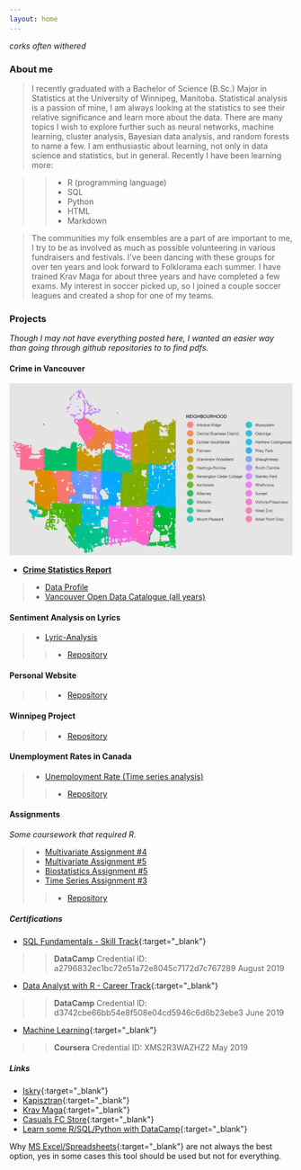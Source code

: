 ```yaml
---
layout: home
---
```


*corks often withered* 


### About me
>I recently graduated with a Bachelor of Science (B.Sc.) Major in Statistics at the University of Winnipeg, Manitoba. Statistical analysis is a passion of mine, I am always looking at the statistics to see their relative significance and learn more about the data. There are many topics I wish to explore further such as neural networks, machine learning, cluster analysis, Bayesian data analysis, and random forests to name a few. I am enthusiastic about learning, not only in data science and statistics, but in general. Recently I have been learning more:

>>* R (programming language)
>>* SQL 
>>* Python
>>* HTML 
>>* Markdown

>The communities my folk ensembles are a part of are important to me, I try to be as involved as much as possible volunteering in various fundraisers and festivals. I've been dancing with these groups for over ten years and look forward to Folklorama each summer. I have trained Krav Maga for about three years and have completed a few exams. My interest in soccer picked up, so I joined a couple soccer leagues and created a shop for one of my teams.

### Projects
*Though I may not have everything posted here, I wanted an easier way than going through github repositories to to find pdfs.*
#### Crime in Vancouver

![Vancouver Crimes 2003-2019](assets/vancouver_plot.png)

* **[Crime Statistics Report](https://davidrucinski.github.io/Crime-in-Vancouver/crime_in_Van.html)**
>* [Data Profile](https://davidrucinski.github.io/Crime-in-Vancouver/data_profile_report.html)
>* [Vancouver Open Data Catalogue (all years)](https://data.vancouver.ca/datacatalogue/crime-data.htm)


#### Sentiment Analysis on Lyrics
>* [Lyric-Analysis](https://github.com/DavidRucinski/Lyrics/blob/master/lyrics_mining.pdf)
>>* [Repository](https://github.com/DavidRucinski/Lyrics)


#### Personal Website
>>* [Repository](https://github.com/DavidRucinski/davidrucinski.github.io)


#### Winnipeg Project
>>* [Repository](https://github.com/DavidRucinski/Winnipeg)


#### Unemployment Rates in Canada
>* [Unemployment Rate (Time series analysis)](https://github.com/DavidRucinski/CanadianUnemployment/blob/master/Project_unemployment.pdf)
>>* [Repository](https://github.com/DavidRucinski/CanadianUnemployment)


#### Assignments
*Some coursework that required R.*
>* [Multivariate Assignment #4](https://github.com/DavidRucinski/Assignments/blob/master/multivar_As4.pdf)
>* [Multivariate Assignment #5](https://github.com/DavidRucinski/Assignments/blob/master/multi_as5.pdf)
>* [Biostatistics Assignment #5](https://github.com/DavidRucinski/Assignments/blob/master/as_5_biostat.pdf)
>* [Time Series Assignment #3](https://github.com/DavidRucinski/Assignments/blob/master/TimeSeriesAs3.pdf)
>>* [Repository](https://github.com/DavidRucinski/Assignments)

##### Certifications
- [SQL Fundamentals - Skill Track](https://www.datacamp.com/statement-of-accomplishment/track/a2796832ec1bc72e51a72e8045c7172d7c767289){:target="_blank"}
>> **DataCamp**
>> Credential ID: a2796832ec1bc72e51a72e8045c7172d7c767289
>> August 2019

- [Data Analyst with R - Career Track](https://www.datacamp.com/statement-of-accomplishment/track/d3742cbe66bb54e8f508e04cd5946c6d6b23ebe3){:target="_blank"}
>> **DataCamp**
>> Credential ID: d3742cbe66bb54e8f508e04cd5946c6d6b23ebe3
>> June 2019

- [Machine Learning](https://www.coursera.org/account/accomplishments/verify/XMS2R3WAZHZ2){:target="_blank"}
>> **Coursera**
>> Credential ID: XMS2R3WAZHZ2
>> May 2019

##### Links
- [Iskry](http://www.iskry.com/){:target="_blank"}
- [Kapisztran](https://en-gb.facebook.com/kapisztranensemble/){:target="_blank"}
- [Krav Maga](http://kravmaga-winnipeg.ca/?page_id=15){:target="_blank"}
- [Casuals FC Store](https://casualsfc.entripyshops.com/){:target="_blank"}
- [Learn some R/SQL/Python with DataCamp](https://www.datacamp.com/promo/special_discount?friend_code=MjI3MTc2Mw%3D%3D){:target="_blank"}

Why [MS Excel/Spreadsheets](http://panko.shidler.hawaii.edu/SSR/Mypapers/whatknow.htm){:target="_blank"} are not always the best option, yes in some cases this tool should be used but not for everything.
